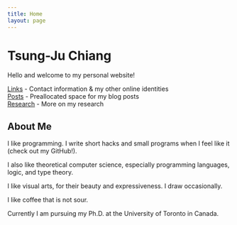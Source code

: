 ```yaml
---
title: Home
layout: page
---
```


# Tsung-Ju Chiang

Hello and welcome to my personal website!

[Links](/links/) - Contact information & my other online identities \
[Posts](/posts/) - Preallocated space for my blog posts \
[Research](/research/) - More on my research

## About Me

I like programming.
I write short hacks and small programs when I feel like it (check out my GitHub!).

I also like theoretical computer science,
especially programming languages, logic, and type theory.

I like visual arts, for their beauty and expressiveness.
I draw occasionally.

I like coffee that is not sour.

Currently I am pursuing my Ph.D. at the University of Toronto in Canada.
